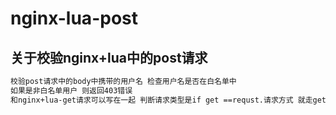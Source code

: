 # nginx-lua-post
## 关于校验nginx+lua中的post请求
```bash
校验post请求中的body中携带的用户名 检查用户名是否在白名单中
如果是非白名单用户 则返回403错误
和nginx+lua-get请求可以写在一起 判断请求类型是if get ==requst.请求方式 就走get请求 如果是post就走post请求
```
